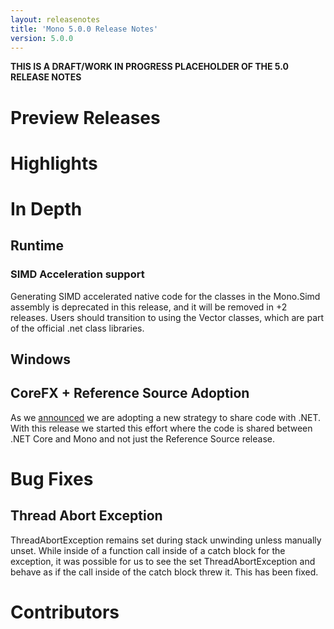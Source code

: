 ```yaml
---
layout: releasenotes
title: 'Mono 5.0.0 Release Notes'
version: 5.0.0
---
```


**THIS IS A DRAFT/WORK IN PROGRESS PLACEHOLDER OF THE 5.0 RELEASE NOTES**

Preview Releases
================

Highlights
==========

In Depth
========

Runtime
-------

### SIMD Acceleration support ###

Generating SIMD accelerated native code for the classes in the
Mono.Simd assembly is deprecated in this release, and it will be
removed in +2 releases. Users should transition to using the Vector
classes, which are part of the official .net class libraries.

Windows
-------


CoreFX + Reference Source Adoption
----------------------------------

As we [announced](http://www.mono-project.com/news/2016/11/29/mono-code-sharing/) we are adopting
a new strategy to share code with .NET.   With this release we started this effort where the
code is shared between .NET Core and Mono and not just the Reference Source release.


Bug Fixes
=========

Thread Abort Exception
----------------------
ThreadAbortException remains set during stack unwinding unless manually unset. While inside of a function call inside of a catch block for the exception, it was possible for us to see the set ThreadAbortException and behave as if the call inside of the catch block threw it. This has been fixed. 

Contributors
============

